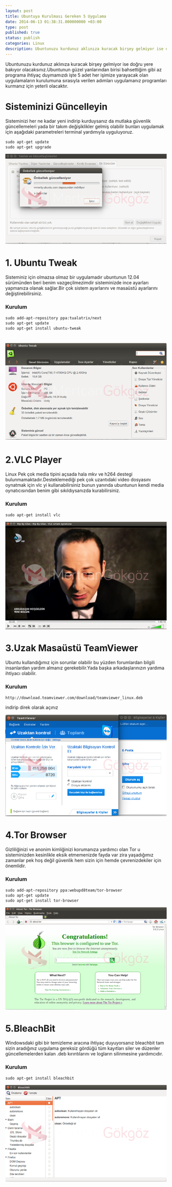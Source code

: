 ```yaml
---
layout: post
title: Ubuntuya Kurulması Gereken 5 Uygulama
date: 2014-06-13 01:38:31.000000000 +03:00
type: post
published: true
status: publish
categories: Linux
description: Ubuntunuzu kurdunuz aklınıza kuracak birşey gelmiyor ise doğru yere bakıyor olacaksınız.Ubuntunun güzel yanlarından birisi bahsettiğim
---
```

Ubuntunuzu kurdunuz aklınıza kuracak birşey gelmiyor ise doğru yere bakıyor olacaksınız.Ubuntunun güzel yanlarından birisi bahsettiğim gibi az programa ihtiyaç duymamızdı işte 5 adet her işimize yarayacak olan uygulamaların kurulumuna sırasıyla verilen adımları uygulamanız programları kurmanız için yeterli olacaktır.

# Sisteminizi Güncelleyin

Sisteminizi her ne kadar yeni indirip kurduysanız da mutlaka güvenlik güncellemeleri yada bir takım değişiklikler gelmiş olabilir bunları uygulamak için aşağıdaki parametreleri terminal yardımıyla uyguluyoruz.

    sudo apt-get update
    sudo apt-get upgrade

![ubuntuguncellemegorsel1](/assets/ubuntuguncellemegorsel1-e1402594880990.png)

# 1. Ubuntu Tweak

Sisteminiz için olmazsa olmaz bir uygulamadır ubuntunun 12.04 sürümünden beri benim vazgeçilmezimdir sisteminizde ince ayarları yapmanıza olanak sağlar.Bir çok sistem ayarlarını ve masaüstü ayarlarını değiştirebilirsiniz.

### Kurulum

    sudo add-apt-repository ppa:tualatrix/next
    sudo apt-get update
    sudo apt-get install ubuntu-tweak


# ![ubuntutweakgorsel1](/assets/ubuntutweakgorsel1.png)

# 2.VLC Player

Linux Pek çok media tipini açsada hala mkv ve h264 destegi bulunmamaktadır.Desteklemediği pek çok uzantıdaki video dosyasını oynatmak için vlc yi kullanabilirsiniz bunun yanında ubuntunun kendi media oynatıcısından benim gibi sıkıldıysanızda kurabilirsiniz.

### Kurulum

    sudo apt-get install vlc

![vlcarkadasimhosgeldingorsel1](/assets/vlcarkadasimhosgeldingorsel1-e1402595977354-869x576.png)

# 3.Uzak Masaüstü TeamViewer

Ubuntu kullandığımız için sorunlar olabilir bu yüzden forumlardan bilgili insanlardan yardım almanız gerekebilir.Yada başka arkadaşlarınızın yardıma ihtiyacı olabilir.

### Kurulum

    http://download.teamviewer.com/download/teamviewer_linux.deb

indirip direk olarak açınız

![teamviewergorsel1](/assets/teamviewergorsel1.png)

# 4.Tor Browser

Gizliliğinizi ve anonim kimliğinizi korumanıza yardımcı olan Tor u sisteminizden kesinlikle eksik etmemenizde fayda var zira yaşadığımız zamanlar pek hoş değil güvenlik hem sizin için hemde çevrenizdekiler için önemlidir.

### Kurulum

    sudo add-apt-repository ppa:webupd8team/tor-browser
    sudo apt-get update
    sudo apt-get install tor-browser

![torbrowsergorsel](/assets/torbrowsergorsel-e1402612000104-913x576.png)

# 5.BleachBit

Windowsdaki gibi bir temizleme aracına ihtiyaç duyuyorsanız bleachbit tam sizin aradığınız uygulama gereksiz gördüğü tüm kayıtları siler ve düzenler güncellemelerden kalan .deb kırıntılarını ve logların silinmesine yardımcıdır.

### Kurulum

    sudo apt-get install bleachbit

![bleachbitgorsel1](/assets/bleachbitgorsel1.png)
